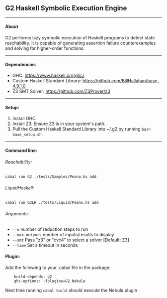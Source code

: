 ## G2 Haskell Symbolic Execution Engine
---
#### About
G2 performs lazy symbolic execution of Haskell programs to detect state reachability.
It is capable of generating assertion failure counterexamples and solving for higher-order functions.

---

#### Dependencies
* GHC: https://www.haskell.org/ghc/
* Custom Haskell Standard Library: https://github.com/BillHallahan/base-4.9.1.0
* Z3 SMT Solver: https://github.com/Z3Prover/z3

---
#### Setup:
1) Install GHC.
2) Install Z3.  Ensure Z3 is in your system's path.
3) Pull the Custom Haskell Standard Library into ~/.g2 by running `bash base_setup.sh`.

---
#### Command line:

###### Reachability:

`cabal run G2 ./tests/Samples/Peano.hs add`

###### LiquidHaskell:

`cabal run G2LH ./tests/Liquid/Peano.hs add`

###### Arguments:

* `--n` number of reduction steps to run
* `--max-outputs` number of inputs/results to display
* `--smt` Pass "z3" or "cvc4" to select a solver [Default: Z3]
* `--time` Set a timeout in seconds

#### Plugin:

Add the following to your .cabal file in the package:

```
    build-depends: g2
    ghc-options: -fplugins=G2.Nebula
```

Next time running `cabal build` should execute the Nebula plugin